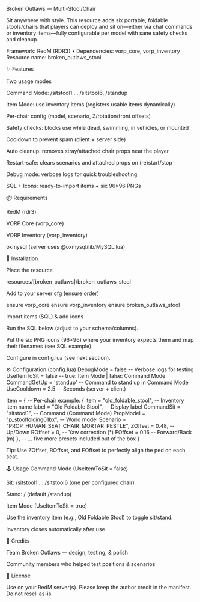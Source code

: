 Broken Outlaws — Multi-Stool/Chair

Sit anywhere with style. This resource adds six portable, foldable stools/chairs that players can deploy and sit on—either via chat commands or inventory items—fully configurable per model with sane safety checks and cleanup.

Framework: RedM (RDR3) • Dependencies: vorp_core, vorp_inventory
Resource name: broken_outlaws_stool

✨ Features

Two usage modes

Command Mode: /sitstool1 … /sitstool6, /standup

Item Mode: use inventory items (registers usable items dynamically)

Per-chair config (model, scenario, Z/rotation/front offsets)

Safety checks: blocks use while dead, swimming, in vehicles, or mounted

Cooldown to prevent spam (client + server side)

Auto cleanup: removes stray/attached chair props near the player

Restart-safe: clears scenarios and attached props on (re)start/stop

Debug mode: verbose logs for quick troubleshooting

SQL + Icons: ready-to-import items + six 96×96 PNGs

📦 Requirements

RedM (rdr3)

VORP Core (vorp_core)

VORP Inventory (vorp_inventory)

oxmysql (server uses @oxmysql/lib/MySQL.lua)

🔧 Installation

Place the resource

resources/[broken_outlaws]/broken_outlaws_stool


Add to your server cfg (ensure order)

ensure vorp_core
ensure vorp_inventory
ensure broken_outlaws_stool


Import items (SQL) & add icons

Run the SQL below (adjust to your schema/columns).

Put the six PNG icons (96×96) where your inventory expects them and map their filenames (see SQL example).

Configure in config.lua (see next section).

⚙️ Configuration (config.lua)
DebugMode     = false      -- Verbose logs for testing
UseItemToSit  = false      -- true: Item Mode | false: Command Mode
CommandGetUp  = 'standup'  -- Command to stand up in Command Mode
UseCooldown   = 2.5        -- Seconds (server + client)

Item = {
  -- Per-chair example:
  {
    item       = "old_foldable_stool",      -- Inventory item name
    label      = "Old Foldable Stool",      -- Display label
    CommandSit = "sitstool1",               -- Command (Command Mode)
    PropModel  = "p_stoolfolding01bx",      -- World model
    Scenario   = "PROP_HUMAN_SEAT_CHAIR_MORTAR_PESTLE",
    ZOffset    = 0.48,                      -- Up/Down
    ROffset    = 0,                         -- Yaw correction (°)
    FOffset    = 0.16                       -- Forward/Back (m)
  },
  -- … five more presets included out of the box
}


Tip: Use ZOffset, ROffset, and FOffset to perfectly align the ped on each seat.

🕹 Usage
Command Mode (UseItemToSit = false)

Sit: /sitstool1 … /sitstool6 (one per configured chair)

Stand: /<CommandGetUp> (default /standup)

Item Mode (UseItemToSit = true)

Use the inventory item (e.g., Old Foldable Stool) to toggle sit/stand.

Inventory closes automatically after use.

🙌 Credits

Team Broken Outlaws — design, testing, & polish

Community members who helped test positions & scenarios

📜 License

Use on your RedM server(s). Please keep the author credit in the manifest. Do not resell as-is.
